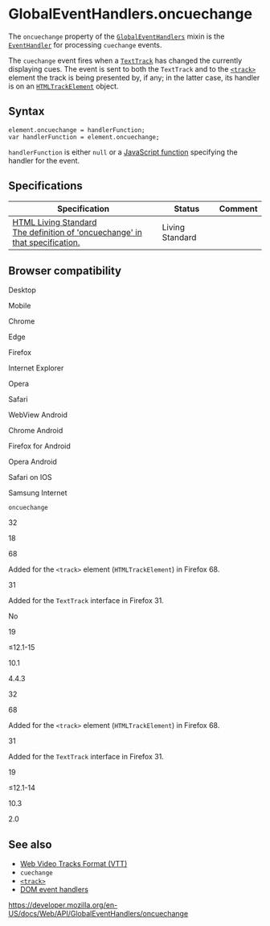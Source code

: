 # GlobalEventHandlers.oncuechange

The `oncuechange` property of the [`GlobalEventHandlers`](../globaleventhandlers) mixin is the [`EventHandler`](https://developer.mozilla.org/en-US/docs/Web/Events/Event_handlers) for processing `cuechange` events.

The `cuechange` event fires when a [`TextTrack`](../texttrack) has changed the currently displaying cues. The event is sent to both the `TextTrack` and to the [`<track>`](https://developer.mozilla.org/en-US/docs/Web/HTML/Element/track) element the track is being presented by, if any; in the latter case, its handler is on an [`HTMLTrackElement`](../htmltrackelement) object.

## Syntax

    element.oncuechange = handlerFunction;
    var handlerFunction = element.oncuechange;

`handlerFunction` is either `null` or a [JavaScript function](https://developer.mozilla.org/en-US/docs/Web/JavaScript/Reference/Functions) specifying the handler for the event.

## Specifications

<table><thead><tr class="header"><th>Specification</th><th>Status</th><th>Comment</th></tr></thead><tbody><tr class="odd"><td><a href="https://html.spec.whatwg.org/multipage/#handler-oncuechange">HTML Living Standard<br />
<span class="small">The definition of 'oncuechange' in that specification.</span></a></td><td><span class="spec-living">Living Standard</span></td><td></td></tr></tbody></table>

## Browser compatibility

Desktop

Mobile

Chrome

Edge

Firefox

Internet Explorer

Opera

Safari

WebView Android

Chrome Android

Firefox for Android

Opera Android

Safari on IOS

Samsung Internet

`oncuechange`

32

18

68

Added for the `<track>` element (`HTMLTrackElement`) in Firefox 68.

31

Added for the `TextTrack` interface in Firefox 31.

No

19

≤12.1-15

10.1

4.4.3

32

68

Added for the `<track>` element (`HTMLTrackElement`) in Firefox 68.

31

Added for the `TextTrack` interface in Firefox 31.

19

≤12.1-14

10.3

2.0

## See also

- [Web Video Tracks Format (VTT)](../webvtt_api)
- `cuechange`
- [`<track>`](https://developer.mozilla.org/en-US/docs/Web/HTML/Element/track)
- [DOM event handlers](https://developer.mozilla.org/en-US/docs/Web/Events/Event_handlers)

<a href="https://developer.mozilla.org/en-US/docs/Web/API/GlobalEventHandlers/oncuechange" class="_attribution-link">https://developer.mozilla.org/en-US/docs/Web/API/GlobalEventHandlers/oncuechange</a>
